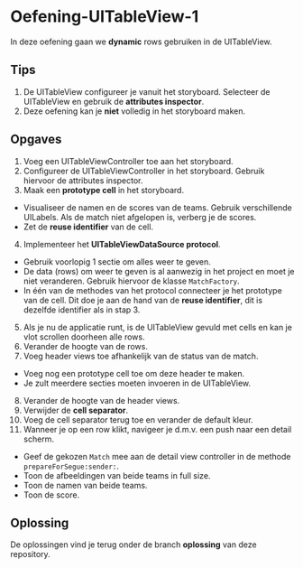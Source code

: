 # Oefening-UITableView-1

In deze oefening gaan we **dynamic** rows gebruiken in de UITableView.

## Tips
1. De UITableView configureer je vanuit het storyboard. Selecteer de UITableView en gebruik de **attributes inspector**.
2. Deze oefening kan je **niet** volledig in het storyboard maken.

## Opgaves
1. Voeg een UITableViewController toe aan het storyboard.
2. Configureer de UITableViewController in het storyboard. Gebruik hiervoor de attributes inspector.
3. Maak een **prototype cell** in het storyboard.
  - Visualiseer de namen en de scores van de teams. Gebruik verschillende UILabels. Als de match niet afgelopen is, verberg je de scores.
  - Zet de **reuse identifier** van de cell.
4. Implementeer het **UITableViewDataSource protocol**.
  - Gebruik voorlopig 1 sectie om alles weer te geven.
  - De data (rows) om weer te geven is al aanwezig in het project en moet je niet veranderen. Gebruik hiervoor de klasse `MatchFactory`.
  - In één van de methodes van het protocol connecteer je het prototype van de cell. Dit doe je aan de hand van de **reuse identifier**, dit is dezelfde identifier als in stap 3.
5. Als je nu de applicatie runt, is de UITableView gevuld met cells en kan je vlot scrollen doorheen alle rows.
6. Verander de hoogte van de rows.
7. Voeg header views toe afhankelijk van de status van de match.
  - Voeg nog een prototype cell toe om deze header te maken.
  - Je zult meerdere secties moeten invoeren in de UITableView.
8. Verander de hoogte van de header views.
9. Verwijder de **cell separator**.
10. Voeg de cell separator terug toe en verander de default kleur.
11. Wanneer je op een row klikt, navigeer je d.m.v. een push naar een detail scherm.
  - Geef de gekozen `Match` mee aan de detail view controller in de methode `prepareForSegue:sender:`.
  - Toon de afbeeldingen van beide teams in full size.
  - Toon de namen van beide teams.
  - Toon de score.

## Oplossing
De oplossingen vind je terug onder de branch **oplossing** van deze repository.
